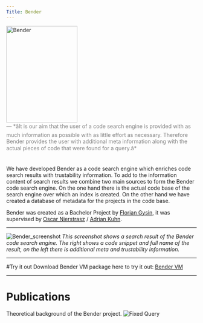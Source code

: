 ```yaml
---
Title: Bender
---
```


<img src="http://www.futuramics.info/cutenews/data/upimages/bender_comic.jpg"  width="188" height="255" alt="Bender">

<div align="left">
<span style="color:gray;">&mdash; *âIt is our aim that the user of a code search engine is provided with as much information as possible with as little effort as necessary. Therefore Bender provides the user with additional meta information along with the actual pieces of code that were found for a query.â*</span><br><br>

We have developed Bender as a code search engine which enriches code search results with trustability information. To add to the information content of search results we combine two main sources to form the Bender code search engine. On the one hand there is the actual code base of the search engine over which an index is created. On the other hand we have created a database of metadata for the projects in the code base.
</div>

Bender was created as a Bachelor Project by [Florian Gysin](%base_url%/wiki/alumni/floriangysin), it was supervised by [Oscar Nierstrasz](%base_url%/staff/oscar) / [Adrian Kuhn](%base_url%/wiki/alumni/adriankuhn).


---
![Bender_screenshot](%assets_url%/files/6e/s8e1hbw8qd6snaousz6amlpy4j5fhi/screenshot1.png)
*This screenshot shows a search result of the Bender code search engine. The right shows a code snippet and full name of the result, on the left there is additional meta and trustability information.*


---
#Try it out
Download Bender VM package here to try it out: [Bender VM](%base_url%/wiki/projects/archive/bender/download)


---
# Publications
Theoretical background of the Bender project.
![Fixed Query](%base_url%/scgbib/fixedquery)
